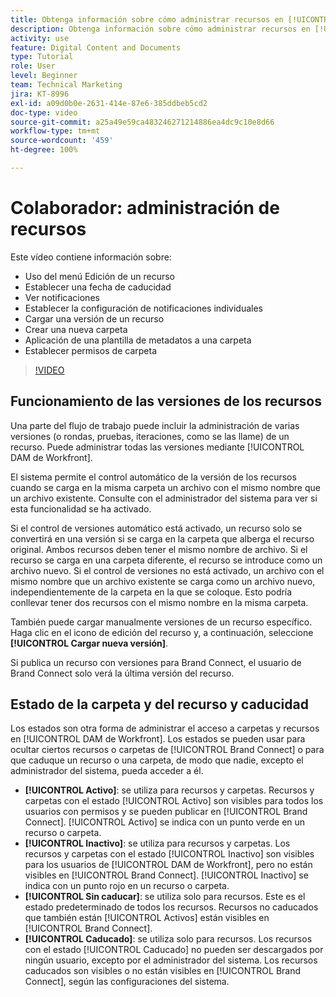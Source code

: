 ```yaml
---
title: Obtenga información sobre cómo administrar recursos en [!UICONTROL DAM de Workfront]
description: Obtenga información sobre cómo administrar recursos en [!UICONTROL DAM de Workfront] para mejorar el flujo de trabajo.
activity: use
feature: Digital Content and Documents
type: Tutorial
role: User
level: Beginner
team: Technical Marketing
jira: KT-8996
exl-id: a09d0b0e-2631-414e-87e6-385ddbeb5cd2
doc-type: video
source-git-commit: a25a49e59ca483246271214886ea4dc9c10e8d66
workflow-type: tm+mt
source-wordcount: '459'
ht-degree: 100%

---
```


# Colaborador: administración de recursos

Este vídeo contiene información sobre:

* Uso del menú Edición de un recurso
* Establecer una fecha de caducidad
* Ver notificaciones
* Establecer la configuración de notificaciones individuales
* Cargar una versión de un recurso
* Crear una nueva carpeta
* Aplicación de una plantilla de metadatos a una carpeta
* Establecer permisos de carpeta

>[!VIDEO](https://video.tv.adobe.com/v/335256/?quality=12&learn=on)

## Funcionamiento de las versiones de los recursos

Una parte del flujo de trabajo puede incluir la administración de varias versiones (o rondas, pruebas, iteraciones, como se las llame) de un recurso. Puede administrar todas las versiones mediante [!UICONTROL DAM de Workfront].

El sistema permite el control automático de la versión de los recursos cuando se carga en la misma carpeta un archivo con el mismo nombre que un archivo existente. Consulte con el administrador del sistema para ver si esta funcionalidad se ha activado.

Si el control de versiones automático está activado, un recurso solo se convertirá en una versión si se carga en la carpeta que alberga el recurso original. Ambos recursos deben tener el mismo nombre de archivo. Si el recurso se carga en una carpeta diferente, el recurso se introduce como un archivo nuevo.
Si el control de versiones no está activado, un archivo con el mismo nombre que un archivo existente se carga como un archivo nuevo, independientemente de la carpeta en la que se coloque. Esto podría conllevar tener dos recursos con el mismo nombre en la misma carpeta.

También puede cargar manualmente versiones de un recurso específico. Haga clic en el icono de edición del recurso y, a continuación, seleccione **[!UICONTROL Cargar nueva versión]**.

Si publica un recurso con versiones para Brand Connect, el usuario de Brand Connect solo verá la última versión del recurso.

## Estado de la carpeta y del recurso y caducidad

Los estados son otra forma de administrar el acceso a carpetas y recursos en [!UICONTROL DAM de Workfront]. Los estados se pueden usar para ocultar ciertos recursos o carpetas de [!UICONTROL Brand Connect] o para que caduque un recurso o una carpeta, de modo que nadie, excepto el administrador del sistema, pueda acceder a él.

* **[!UICONTROL Activo]**: se utiliza para recursos y carpetas. Recursos y carpetas con el estado [!UICONTROL Activo] son visibles para todos los usuarios con permisos y se pueden publicar en [!UICONTROL Brand Connect]. [!UICONTROL Activo] se indica con un punto verde en un recurso o carpeta.
* **[!UICONTROL Inactivo]**: se utiliza para recursos y carpetas. Los recursos y carpetas con el estado [!UICONTROL Inactivo] son visibles para los usuarios de [!UICONTROL DAM de Workfront], pero no están visibles en [!UICONTROL Brand Connect]. [!UICONTROL Inactivo] se indica con un punto rojo en un recurso o carpeta.
* **[!UICONTROL Sin caducar]**: se utiliza solo para recursos. Este es el estado predeterminado de todos los recursos. Recursos no caducados que también están [!UICONTROL Activos] están visibles en [!UICONTROL Brand Connect].
* **[!UICONTROL Caducado]**: se utiliza solo para recursos. Los recursos con el estado [!UICONTROL Caducado] no pueden ser descargados por ningún usuario, excepto por el administrador del sistema. Los recursos caducados son visibles o no están visibles en [!UICONTROL Brand Connect], según las configuraciones del sistema.

